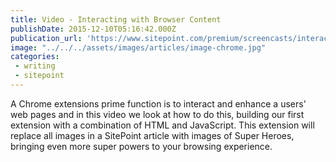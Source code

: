 ```yaml
---
title: Video - Interacting with Browser Content
publishDate: 2015-12-10T05:16:42.000Z
publication_url: 'https://www.sitepoint.com/premium/screencasts/interacting-with-browser-content-from-your-chrome-extension'
image: "../../../assets/images/articles/image-chrome.jpg"
categories:
 - writing
 - sitepoint
---
```


A Chrome extensions prime function is to interact and enhance a users' web pages and in this video we look at how to do this, building our first extension with a combination of HTML and JavaScript. This extension will replace all images in a SitePoint article with images of Super Heroes, bringing even more super powers to your browsing experience.
